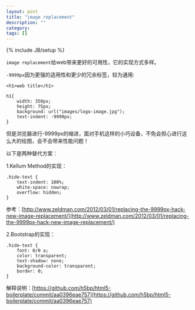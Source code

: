 ```yaml
---
layout: post
title: "image replacement"
description: ""
category: 
tags: []
---
```

{% include JB/setup %}

`image replacement`给web带来更好的可用性，它的实现方式多样。

`-9999px`因为更强的适用性和更少的冗余标签，较为通用:

    <h1>web title</h1>

    h1{
  		width: 350px; 
  		height: 75px;
  		background: url("images/logo-image.jpg");
  		text-indent: -9999px;
	}

但是浏览器进行-9999px的缩进，面对手机这样的小巧设备，不免会担心进行这么大的绘图，会不会带来性能问题！

以下是两种替代方案：

1.Kellum Method的实现：

	.hide-text {
		text-indent: 100%;
		white-space: nowrap;
		overflow: hidden;
	}

参考：[http://www.zeldman.com/2012/03/01/replacing-the-9999px-hack-new-image-replacement/](http://www.zeldman.com/2012/03/01/replacing-the-9999px-hack-new-image-replacement/)

2.Bootstrap的实现：

	.hide-text {
  		font: 0/0 a;
  		color: transparent;
  		text-shadow: none;
  		background-color: transparent;
  		border: 0;
 	}

解释说明：[https://github.com/h5bp/html5-boilerplate/commit/aa0396eae757](https://github.com/h5bp/html5-boilerplate/commit/aa0396eae757)
